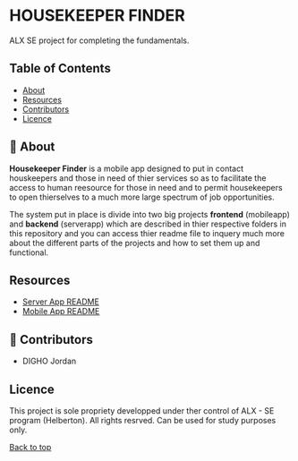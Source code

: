 # HOUSEKEEPER FINDER

ALX SE project for completing the fundamentals.
## Table of Contents
- [About](#-about)
- [Resources](#-resources)
- [Contributors](#-contributors)
- [Licence](#-licence)


## 🚀 About

**Housekeeper Finder** is a mobile app designed to put in contact houskeepers and those in need of thier services
so as to facilitate the access to human reesource for those in need and to permit housekeepers to open thierselves
to a much more large spectrum of job opportunities.

The system put in place is divide into two big projects **frontend** (mobileapp) and **backend** (serverapp) which are described in thier respective
folders in this repository and you can access thier readme file to inquery much more about the different parts of the projects 
and how to set them up and functional.

## Resources
- [Server App README](/serverapp/README.md)
- [Mobile App README](/mobileapp/README.md)



## 🤝 Contributors
- DIGHO Jordan

## Licence
This project is sole propriety developped under ther control of ALX - SE program (Helberton). All rights resrved.
Can be used for study purposes only.

[Back to top](#top)

